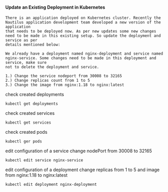 #### Update an Existing Deployment in Kubernetes
```
There is an application deployed on Kubernetes cluster. Recently the Nautilus application development team developed a new version of the application 
that needs to be deployed now. As per new updates some new changes need to be made in this existing setup. So update the deployment and service as per 
details mentioned below:

We already have a deployment named nginx-deployment and service named nginx-service. Some changes need to be made in this deployment and service, make sure 
not to delete the deployment and service.

1.) Change the service nodeport from 30008 to 32165
2.) Change replicas count from 1 to 5
3.) Change the image from nginx:1.18 to nginx:latest
```



check created deployments
```
kubectl get deployments 
```
check created services
```
kubectl get services
```

check created pods
```
kubectl ger pods
```

edit configuration of a service 
change nodePort from 30008 to 32165
```
kubectl edit service nginx-service
```

edit configuration of a deployment
change replicas from 1 to 5 and image from nginx:1.18 to nginx:latest
```
kubectl edit deployment nginx-deployment
```


